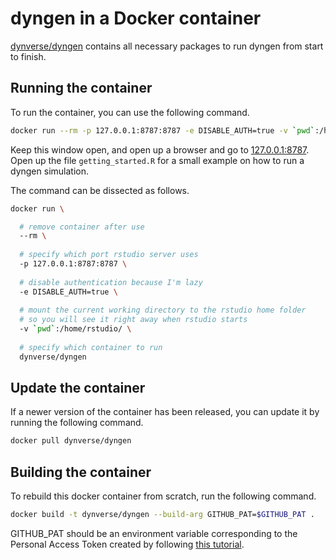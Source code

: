 # dyngen in a Docker container

[dynverse/dyngen](https://hub.docker.com/r/dynverse/dyngen) contains all necessary packages to run dyngen from start to finish.

## Running the container
To run the container, you can use the following command.

```sh
docker run --rm -p 127.0.0.1:8787:8787 -e DISABLE_AUTH=true -v `pwd`:/home/rstudio/workdir dynverse/dyngen
```

<!-- fedora users currently need to run:
docker run --rm --ulimit="nofile=4096" -p 127.0.0.1:8787:8787 -e DISABLE_AUTH=true -v `pwd`:/home/rstudio/workdir dynverse/dyngen
-->

Keep this window open, and open up a browser and go to [127.0.0.1:8787](127.0.0.1:8787). Open up the file `getting_started.R` for a small example on how to run a dyngen simulation.

The command can be dissected as follows.

```sh
docker run \

  # remove container after use
  --rm \
  
  # specify which port rstudio server uses
  -p 127.0.0.1:8787:8787 \
  
  # disable authentication because I'm lazy
  -e DISABLE_AUTH=true \
  
  # mount the current working directory to the rstudio home folder
  # so you will see it right away when rstudio starts
  -v `pwd`:/home/rstudio/ \
  
  # specify which container to run
  dynverse/dyngen
```

## Update the container

If a newer version of the container has been released, you can update it by running the following command.
```sh
docker pull dynverse/dyngen
```


## Building the container

To rebuild this docker container from scratch, run the following command.

```sh
docker build -t dynverse/dyngen --build-arg GITHUB_PAT=$GITHUB_PAT .
```

GITHUB_PAT should be an environment variable corresponding to the Personal Access Token created by following [this tutorial](https://docs.github.com/en/github/authenticating-to-github/creating-a-personal-access-token).


